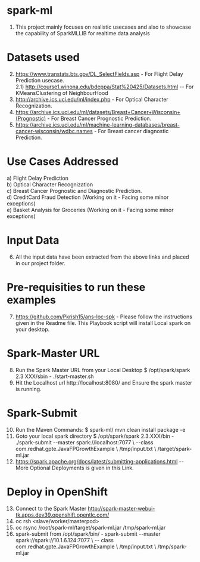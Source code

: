 # spark-ml
1) This project mainly focuses on realistic usecases and also to showcase the capability of SparkMLLIB for realtime data analysis
# Datasets used
2) https://www.transtats.bts.gov/DL_SelectFields.asp  - For Flight Delay Prediction usecase.<br>
2.1) http://course1.winona.edu/bdeppa/Stat%20425/Datasets.html -- For KMeansClustering of NeighbourHood
3) http://archive.ics.uci.edu/ml/index.php - For Optical Character Recognization.
4) https://archive.ics.uci.edu/ml/datasets/Breast+Cancer+Wisconsin+(Prognostic) - For Breast Cancer Prognostic Prediction.
5) https://archive.ics.uci.edu/ml/machine-learning-databases/breast-cancer-wisconsin/wdbc.names - For Breast cancer diagnostic Prediction.
# Use Cases Addressed
a) Flight Delay Prediction <br>
b) Optical Character Recognization <br>
c) Breast Cancer Prognostic and Diagnostic Prediction.<br>
d) CreditCard Fraud Detection (Working on it - Facing some minor exceptions) <br>
e) Basket Analysis for Groceries (Working on it - Facing some minor exceptions) <br>

# Input Data
6) All the input data have been extracted from the above links and placed in our project folder.
# Pre-requisities to run these examples
7) https://github.com/Pkrish15/ans-loc-spk - Please follow the instructions given in the Readme file. This Playbook script will install Local spark on your desktop.
# Spark-Master URL
8) Run the Spark Master URL from your Local Desktop $ /opt/spark/spark 2.3 XXX/sbin - ./start-master.sh
9) Hit the Localhost url http://localhost:8080/ and Ensure the spark master is running.

# Spark-Submit
10) Run the Maven Commands: $ spark-ml/ mvn clean install package -e 
11) Goto your local spark directory $ /opt/spark/spark 2.3.XXX/bin - ./spark-submit --master spark://localhost:7077 \ --class com.redhat.gpte.JavaFPGrowthExample \ /tmp/input.txt \ /target/spark-ml.jar
12) https://spark.apache.org/docs/latest/submitting-applications.html  -- More Optional Deployments is given in this Link.

# Deploy in OpenShift
13) Connect to the Spark Master http://spark-master-webui-tk.apps.dev39.openshift.opentlc.com/
14) oc rsh <slave/worker/masterpod>
15) oc rsync /root/spark-ml/target/spark-ml.jar /tmp/spark-ml.jar
16) spark-submit from /opt/spark/bin/ - spark-submit --master spark://spark://10.1.6.124:7077 \ -- class com.redhat.gpte.JavaFPGrowthExample \ /tmp/input.txt \ /tmp/spark-ml.jar








